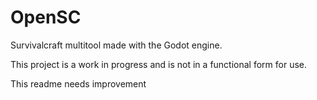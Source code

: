 # OpenSC
Survivalcraft multitool made with the Godot engine.

This project is a work in progress and is not in a functional form for use.



This readme needs improvement

